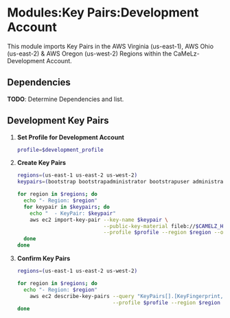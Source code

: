 # Modules:Key Pairs:Development Account

This module imports Key Pairs in the AWS Virginia (us-east-1), AWS Ohio (us-east-2) & AWS Oregon (us-west-2) Regions
within the CaMeLz-Development Account.

## Dependencies

**TODO**: Determine Dependencies and list.

## Development Key Pairs

1. **Set Profile for Development Account**

    ```bash
    profile=$development_profile
    ```

1. **Create Key Pairs**

    ```bash
    regions=(us-east-1 us-east-2 us-west-2)
    keypairs=(bootstrap bootstrapadministrator bootstrapuser administrator developer manager user demo example mcrawford)

    for region in $regions; do
      echo "- Region: $region"
      for keypair in $keypairs; do
        echo "  - KeyPair: $keypair"
        aws ec2 import-key-pair --key-name $keypair \
                                --public-key-material fileb://$CAMELZ_HOME/keys/camelz_${keypair}_id_rsa.pub \
                                --profile $profile --region $region --output text | sed 's/.*/    - &/'
      done
    done
    ```

1. **Confirm Key Pairs**

    ```bash
    regions=(us-east-1 us-east-2 us-west-2)

    for region in $regions; do
      echo "- Region: $region"
        aws ec2 describe-key-pairs --query "KeyPairs[].[KeyFingerprint,KeyName]" \
                                   --profile $profile --region $region --output text | sed 's/.*/  - &/'
    done
    ```
